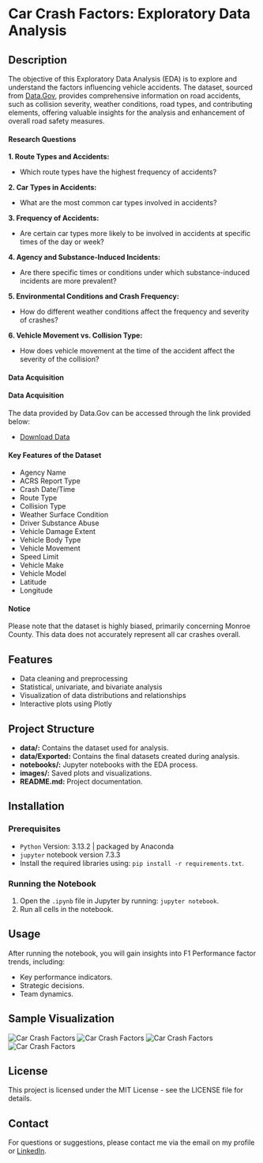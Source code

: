 # Car Crash Factors: Exploratory Data Analysis

## Description

The objective of this Exploratory Data Analysis (EDA) is to explore and understand the factors influencing vehicle accidents. The dataset, sourced from [Data.Gov](https://catalog.data.gov/dataset/crash-reporting-drivers-data), provides comprehensive information on road accidents, such as collision severity, weather conditions, road types, and contributing elements, offering valuable insights for the analysis and enhancement of overall road safety measures.

#### Research Questions

**1. Route Types and Accidents:**
- Which route types have the highest frequency of accidents?

**2. Car Types in Accidents:**
- What are the most common car types involved in accidents?

**3. Frequency of Accidents:**
- Are certain car types more likely to be involved in accidents at specific times of the day or week?

**4. Agency and Substance-Induced Incidents:**
- Are there specific times or conditions under which substance-induced incidents are more prevalent?

**5. Environmental Conditions and Crash Frequency:**
- How do different weather conditions affect the frequency and severity of crashes?

**6. Vehicle Movement vs. Collision Type:**
- How does vehicle movement at the time of the accident affect the severity of the collision?

#### Data Acquisition

#### Data Acquisition

The data provided by Data.Gov can be accessed through the link provided below:
- [Download Data](https://catalog.data.gov/dataset/crash-reporting-drivers-data)

#### Key Features of the Dataset

- Agency Name	
- ACRS Report Type	
- Crash Date/Time	
- Route Type	
- Collision Type	
- Weather	Surface Condition	
- Driver Substance Abuse	
- Vehicle Damage Extent	
- Vehicle Body Type	
- Vehicle Movement	
- Speed Limit	
- Vehicle Make	
- Vehicle Model	
- Latitude	
- Longitude

#### Notice
Please note that the dataset is highly biased, primarily concerning Monroe County. This data does not accurately represent all car crashes overall.

## Features
- Data cleaning and preprocessing
- Statistical, univariate, and bivariate analysis
- Visualization of data distributions and relationships
- Interactive plots using Plotly

## Project Structure
- **data/:** Contains the dataset used for analysis.
- **data/Exported:** Contains the final datasets created during analysis.
- **notebooks/:** Jupyter notebooks with the EDA process.
- **images/:** Saved plots and visualizations.
- **README.md:** Project documentation.

## Installation
### Prerequisites
- `Python` Version: 3.13.2 | packaged by Anaconda
- `jupyter` notebook version 7.3.3
- Install the required libraries using: `pip install -r requirements.txt`.

### Running the Notebook

1. Open the `.ipynb` file in Jupyter by running: `jupyter notebook`.
2. Run all cells in the notebook.

## Usage
After running the notebook, you will gain insights into F1 Performance factor trends, including:
- Key performance indicators. 
- Strategic decisions.
- Team dynamics.

## Sample Visualization
![Car Crash Factors](/images/newplot.png)
![Car Crash Factors](/images/newplot2.png)
![Car Crash Factors](/images/newplot3.png)
![Car Crash Factors](/images/newplot4.png)

## License
This project is licensed under the MIT License - see the LICENSE file for details.

## Contact
For questions or suggestions, please contact me via the email on my profile or [LinkedIn](https://www.linkedin.com/in/christine-coomans/).
